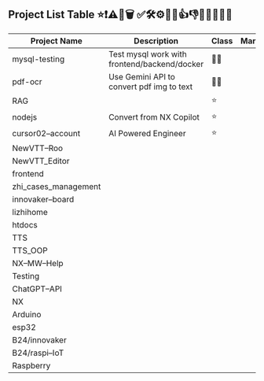 ## Project List Table  ⭐❗⚠️📌🗑️ ✅🛠️⚙️👷‍♂️👍👎❌😀🔬👨‍💻

| Project Name | Description |Class|Mark|
|--------------|-------------|-------------|-------------|
| mysql-testing        |Test mysql work with frontend/backend/docker   |👷‍♂️|
| pdf-ocr      | Use Gemini API to convert pdf img to text |👷‍♂️|
| RAG                  |             |⭐|
| nodejs               |Convert from NX Copilot|⭐|
| cursor02–account     |AI Powered Engineer         |⭐|
| NewVTT–Roo           |             |
| NewVTT_Editor        |             |
| frontend             |             |
| zhi_cases_management |             |
| innovaker–board      |             |
| lizhihome            |             |
| htdocs               |             |
| TTS                  |             |
| TTS_OOP              |             |
| NX–MW–Help           |             |
| Testing              |             |
| ChatGPT–API          |             |
| NX                   |             |
| Arduino              |             |
| esp32                |             |
| B24/innovaker        |             |
| B24/raspi–IoT        |             |
| Raspberry            |             |

